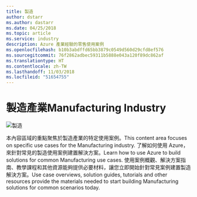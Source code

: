 ```yaml
---
title: 製造
author: dstarr
ms.author: dastarr
ms.date: 04/25/2018
ms.topic: article
ms.service: industry
description: Azure 產業經驗的零售使用案例
ms.openlocfilehash: b10b3abdffd65bb3879c0549d560d29cfd8ef576
ms.sourcegitcommit: 76f2862adbec59311b5888e043a120f89dc862af
ms.translationtype: HT
ms.contentlocale: zh-TW
ms.lasthandoff: 11/03/2018
ms.locfileid: "51654755"
---
```

# <a name="manufacturing-industry"></a><span data-ttu-id="65516-103">製造產業</span><span class="sxs-lookup"><span data-stu-id="65516-103">Manufacturing Industry</span></span>

![製造](./assets/index-assets/manufacturing.png)

<span data-ttu-id="65516-105">本內容區域的重點聚焦於製造產業的特定使用案例。</span><span class="sxs-lookup"><span data-stu-id="65516-105">This content area focuses on specific use cases for the Manufacturing industry.</span></span> <span data-ttu-id="65516-106">了解如何使用 Azure，來針對常見的製造使用案例建置解決方案。</span><span class="sxs-lookup"><span data-stu-id="65516-106">Learn how to use Azure to build solutions for common Manufacturing use cases.</span></span> <span data-ttu-id="65516-107">使用案例概觀、解決方案指南、教學課程和其他資源能夠提供必要材料，讓您立即開始針對常見案例建置製造解決方案。</span><span class="sxs-lookup"><span data-stu-id="65516-107">Use case overviews, solution guides, tutorials and other resources provide the materials needed to start building Manufacturing solutions for common scenarios today.</span></span>
